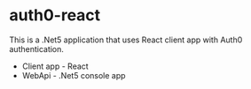 # auth0-react

This is a .Net5 application that uses React client app with Auth0 authentication.

- Client app - React
- WebApi - .Net5 console app
